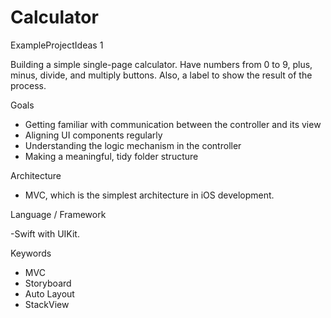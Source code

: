 # Calculator
ExampleProjectIdeas 1 

Building a simple single-page calculator.
Have  numbers from 0 to 9, plus, minus, divide, and multiply buttons.
Also, a label to show the result of the process.

Goals

- Getting familiar with communication between the controller and its view
- Aligning UI components regularly 
- Understanding the logic mechanism in the controller
- Making a meaningful, tidy folder structure
 
Architecture

- MVC, which is the simplest architecture in iOS development.

Language / Framework

 -Swift with UIKit.

Keywords

  - MVC
  - Storyboard
  - Auto Layout
  - StackView
